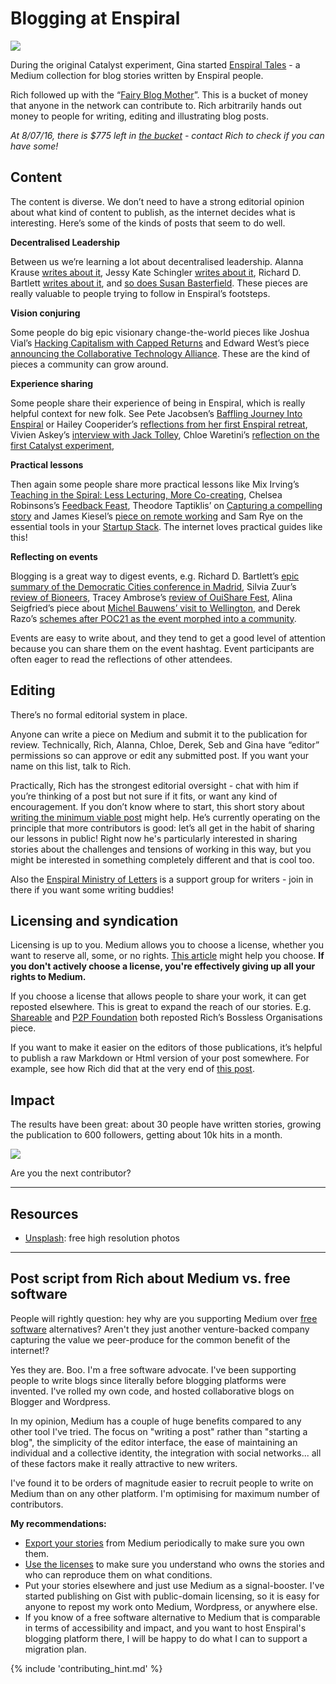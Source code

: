 # Blogging at Enspiral

![](http://i.imgur.com/ZZO5vsM.png)

During the original Catalyst experiment, Gina started [Enspiral Tales](https://medium.com/enspiral-tales) - a Medium collection for blog stories written by Enspiral people. 

Rich followed up with the “[Fairy Blog Mother](https://www.loomio.org/d/HMEnwIYz/greetings-from-the-fairy-blog-mother)”. This is a bucket of money that anyone in the network can contribute to. Rich arbitrarily hands out money to people for writing, editing and illustrating blog posts.

*At 8/07/16, there is $775 left in [the bucket](http://cobudget.co/#/buckets/276) - contact Rich to check if you can have some!*


## Content
The content is diverse. We don’t need to have a strong editorial opinion about what kind of content to publish, as the internet decides what is interesting. Here’s some of the kinds of posts that seem to do well.

**Decentralised Leadership**

Between us we’re learning a lot about decentralised leadership. Alanna Krause [writes about it](https://medium.com/enspiral-tales/no-boss-does-not-mean-no-leadership-c4c97c660252#.7cy8qy6hl), Jessy Kate Schingler [writes about it](https://medium.com/enspiral-tales/transitioning-your-team-to-collaborative-governance-9c77e26f6bbf#.a0iri8vfv), Richard D. Bartlett [writes about it](https://medium.com/enspiral-tales/bootstrapping-a-bossless-organisation-in-3-easy-steps-afc653e8f5e6#.45fai8coj), and [so does Susan Basterfield](https://medium.com/enspiral-tales/emerging-into-teal-through-working-out-loud-adc28e5867d6#.2gwq1w6yj). These pieces are really valuable to people trying to follow in Enspiral’s footsteps.

**Vision conjuring**

Some people do big epic visionary change-the-world pieces like Joshua Vial’s [Hacking Capitalism with Capped Returns](https://medium.com/enspiral-tales/hacking-capitalism-with-capped-returns-851937854a9e#.6qwthynxg) and Edward West’s piece [announcing the Collaborative Technology Alliance](https://medium.com/enspiral-tales/doing-more-together-together-seeding-a-collaborative-technology-alliance-82243ea30d41#.6t5n8aan0). These are the kind of pieces a community can grow around.

**Experience sharing**

Some people share their experience of being in Enspiral, which is really helpful context for new folk. See Pete Jacobsen’s [Baffling Journey Into Enspiral](https://medium.com/enspiral-tales/a-baffling-journey-into-enspiral-f3cead054c8e#.h4xg4rr69) or Hailey Cooperider’s [reflections from her first Enspiral retreat](https://medium.com/enspiral-tales/getting-to-know-enspiral-f3de9d3bb7d1#.5ynh9oqpf), Vivien Askey’s [interview with Jack Tolley](https://medium.com/enspiral-tales/jack-tolley-on-clarity-d1b6324240#.cmpfhtaof), Chloe Waretini’s [reflection on the first Catalyst experiment](https://medium.com/enspiral-tales/enspiral-catalyst-f322774ec75c#.ifvg7ragj),

**Practical lessons**

Then again some people share more practical lessons like Mix Irving’s [Teaching in the Spiral: Less Lecturing, More Co-creating](https://medium.com/enspiral-tales/teaching-in-the-spiral-less-lecturing-more-co-creation-b56dba71a8c4#.q1jmpc2r7), Chelsea Robinsons’s [Feedback Feast](https://medium.com/enspiral-tales/feedback-feast-the-meal-you-ll-digest-for-a-year-67510cfc501b#.f7252k8i0), Theodore Taptiklis’ on [Capturing a compelling story](https://medium.com/enspiral-tales/a-new-cultural-tech-8a5a092035af#.pp7uv6qdm) and James Kiesel’s [piece on remote working](https://medium.com/enspiral-tales/building-a-better-nomad-things-i-learned-working-on-the-road-e9367bd9d55b#.hx6m3o4lz) and Sam Rye on the essential tools in your [Startup Stack](https://medium.com/enspiral-tales/my-startup-stack-865da79b9adb#.m2c9qh866). The internet loves practical guides like this!

**Reflecting on events**

Blogging is a great way to digest events, e.g. Richard D. Bartlett’s [epic summary of the Democratic Cities conference in Madrid](https://medium.com/enspiral-tales/commons-technology-and-the-right-to-a-democratic-city-9dce13043f5b#.8x8e3csnm), Silvia Zuur’s [review of Bioneers](https://medium.com/enspiral-tales/bioneers-da7d47638dde#.qgjo8h5we), Tracey Ambrose’s [review of OuiShare Fest](https://medium.com/enspiral-tales/how-a-conference-i-thought-irrelevant-became-a-compass-for-my-future-a8afd5b609e3#.l2hf00bjz), Alina Seigfried’s piece about [Michel Bauwens’ visit to Wellington](https://medium.com/enspiral-tales/rise-of-the-commons-fundamentals-of-p2p-economies-f737e6d8adfc#.e9phr3pbq), and Derek Razo’s [schemes after POC21 as the event morphed into a community](https://medium.com/enspiral-tales/beyond-poc21-from-a-moment-to-a-movement-46ae0177276c#.cu5jz138y). 

Events are easy to write about, and they tend to get a good level of attention because you can share them on the event hashtag. Event participants are often eager to read the reflections of other attendees.


## Editing

There’s no formal editorial system in place. 

Anyone can write a piece on Medium and submit it to the publication for review. Technically, Rich, Alanna, Chloe, Derek, Seb and Gina have “editor” permissions so can approve or edit any submitted post. If you want your name on this list, talk to Rich.

Practically, Rich has the strongest editorial oversight - chat with him if you’re thinking of a post but not sure if it fits, or want any kind of encouragement. If you don’t know where to start, this short story about [writing the minimum viable post](https://medium.com/@richdecibels/rich-s-general-theory-of-blogging-aa2cb502fbc#.jihqiqa33) might help. He’s currently operating on the principle that more contributors is good: let’s all get in the habit of sharing our lessons in public! Right now he's particularly interested in sharing stories about the challenges and tensions of working in this way, but you might be interested in something completely different and that is cool too.

Also the [Enspiral Ministry of Letters](https://www.loomio.org/d/8pcau5vh/enspiral-ministry-of-letters) is a support group for writers - join in there if you want some writing buddies!

## Licensing and syndication

Licensing is up to you. Medium allows you to choose a license, whether you want to reserve all, some, or no rights. [This article](https://medium.com/@Medium/licensing-your-work-on-medium-517fa7096e62#.8i5wxkbd7) might help you choose. **If you don't actively choose a license, you're effectively giving up all your rights to Medium.**

If you choose a license that allows people to share your work, it can get reposted elsewhere. This is great to expand the reach of our stories. E.g. [Shareable](http://www.shareable.net/blog/how-to-bootstrap-a-bossless-organization-in-3-easy-steps) and [P2P Foundation](https://blog.p2pfoundation.net/how-to-bootstrap-a-bossless-organization-in-3-easy-steps/2016/06/12) both reposted Rich’s Bossless Organisations piece. 

If you want to make it easier on the editors of those publications, it’s helpful to publish a raw Markdown or Html version of your post somewhere. For example, see how Rich did that at the very end of [this post](https://medium.com/@richdecibels/occupiers-from-tunisia-spain-new-zealand-taiwan-and-france-compare-notes-5c6cc6d3afd3#.5ufyt410n).


## Impact
The results have been great: about 30 people have written stories, growing the publication to 600 followers, getting about 10k hits in a month.

![](http://i.imgur.com/GBgBEYK.png)

Are you the next contributor?

---

## Resources

- [Unsplash](https://unsplash.com/): free high resolution photos

---


## Post script from Rich about Medium vs. free software

People will rightly question: hey why are you supporting Medium over [free software](https://www.gnu.org/philosophy/free-sw.en.html) alternatives? Aren't they just another venture-backed company capturing the value we peer-produce for the common benefit of the internet!?

Yes they are. Boo. I'm a free software advocate. I've been supporting people to write blogs since literally before blogging platforms were invented. I've rolled my own code, and hosted collaborative blogs on Blogger and Wordpress. 

In my opinion, Medium has a couple of huge benefits compared to any other tool I've tried. The focus on "writing a post" rather than "starting a blog", the simplicity of the editor interface, the ease of maintaining an individual and a collective identity, the integration with social networks... all of these factors make it really attractive to new writers. 

I've found it to be orders of magnitude easier to recruit people to write on Medium than on any other platform. I'm optimising for maximum number of contributors.


**My recommendations:**

* [Export your stories](https://help.medium.com/hc/en-us/articles/214043918-Export-content-from-Medium) from Medium periodically to make sure you own them. 
* [Use the licenses](https://medium.com/@Medium/licensing-your-work-on-medium-517fa7096e62#.5jtprii94) to make sure you understand who owns the stories and who can reproduce them on what conditions.
* Put your stories elsewhere and just use Medium as a signal-booster. I've started publishing on Gist with public-domain licensing, so it is easy for anyone to repost my work onto Medium, Wordpress, or anywhere else.
* If you know of a free software alternative to Medium that is comparable in terms of accessibility and impact, and you want to host Enspiral's blogging platform there, I will be happy to do what I can to support a migration plan.

{% include 'contributing_hint.md' %}
